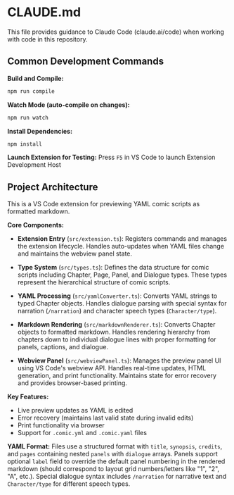 # CLAUDE.md

This file provides guidance to Claude Code (claude.ai/code) when working with code in this repository.

## Common Development Commands

**Build and Compile:**
```bash
npm run compile
```

**Watch Mode (auto-compile on changes):**
```bash
npm run watch
```

**Install Dependencies:**
```bash
npm install
```

**Launch Extension for Testing:**
Press `F5` in VS Code to launch Extension Development Host

## Project Architecture

This is a VS Code extension for previewing YAML comic scripts as formatted markdown.

**Core Components:**

- **Extension Entry** (`src/extension.ts`): Registers commands and manages the extension lifecycle. Handles auto-updates when YAML files change and maintains the webview panel state.

- **Type System** (`src/types.ts`): Defines the data structure for comic scripts including Chapter, Page, Panel, and Dialogue types. These types represent the hierarchical structure of comic scripts.

- **YAML Processing** (`src/yamlConverter.ts`): Converts YAML strings to typed Chapter objects. Handles dialogue parsing with special syntax for narration (`/narration`) and character speech types (`Character/type`).

- **Markdown Rendering** (`src/markdownRenderer.ts`): Converts Chapter objects to formatted markdown. Handles rendering hierarchy from chapters down to individual dialogue lines with proper formatting for panels, captions, and dialogue.

- **Webview Panel** (`src/webviewPanel.ts`): Manages the preview panel UI using VS Code's webview API. Handles real-time updates, HTML generation, and print functionality. Maintains state for error recovery and provides browser-based printing.

**Key Features:**
- Live preview updates as YAML is edited
- Error recovery (maintains last valid state during invalid edits)
- Print functionality via browser
- Support for `.comic.yml` and `.comic.yaml` files

**YAML Format:**
Files use a structured format with `title`, `synopsis`, `credits`, and `pages` containing nested `panels` with `dialogue` arrays. Panels support optional `label` field to override the default panel numbering in the rendered markdown (should correspond to layout grid numbers/letters like "1", "2", "A", etc.). Special dialogue syntax includes `/narration` for narrative text and `Character/type` for different speech types.